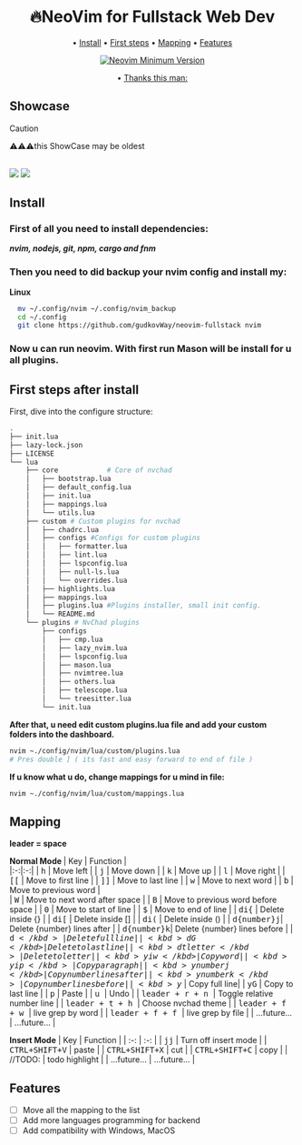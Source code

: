 # <h1 align="center">🔥NeoVim for Fullstack Web Dev</h1>

<div align="center">

  <span> • </span>
    	<a href="#install">Install</a>
  <span> • </span>
    	<a href="#first-steps-after-install">First steps</a>
  <span> • </span>
    	<a href="#mapping">Mapping</a>
  <span> • </span>
        <a href="#Features">Features</a>
  <p></p>
</div>

<div align="center">

[![Neovim Minimum Version](https://img.shields.io/badge/Neovim-0.9.0-302D41?style=flat-square&logo=Neovim&color=302D41&logoColor=D9E0EE)](https://github.com/neovim/neovim)
</div>

<div align="center">
    <span>• </span>
    <a href="https://github.com/ecosse3/nvim">Thanks this man:</a>
</div>

## Showcase

> [!CAUTION]
> ⚠️⚠️⚠️this ShowCase may be oldest 

<br>

<img src="../images/001.png">
<img src="../images/002.png">

## Install

### First of all you need to install dependencies:
<b><i>nvim, nodejs, git, npm, cargo and fnm</i></b>

### Then you need to did backup your nvim config and install my:

<b>Linux</b>  
```sh
  mv ~/.config/nvim ~/.config/nvim_backup
  cd ~/.config
  git clone https://github.com/gudkovWay/neovim-fullstack nvim
```  

### Now u can run neovim. With first run Mason will be install for u all plugins.

## First steps after install

First, dive into the configure structure:
```sh
.
├── init.lua
├── lazy-lock.json
├── LICENSE
└── lua
    ├── core            # Core of nvchad
    │   ├── bootstrap.lua
    │   ├── default_config.lua
    │   ├── init.lua
    │   ├── mappings.lua
    │   └── utils.lua
    ├── custom # Custom plugins for nvchad
    │   ├── chadrc.lua
    │   ├── configs #Configs for custom plugins
    │   │   ├── formatter.lua
    │   │   ├── lint.lua
    │   │   ├── lspconfig.lua
    │   │   ├── null-ls.lua
    │   │   └── overrides.lua
    │   ├── highlights.lua
    │   ├── mappings.lua
    │   ├── plugins.lua #Plugins installer, small init config.
    │   └── README.md
    └── plugins # NvChad plugins
        ├── configs
        │   ├── cmp.lua
        │   ├── lazy_nvim.lua
        │   ├── lspconfig.lua
        │   ├── mason.lua
        │   ├── nvimtree.lua
        │   ├── others.lua
        │   ├── telescope.lua
        │   └── treesitter.lua
        └── init.lua
```


<b>After that, u need edit custom plugins.lua file and add your custom folders into the dashboard.</b>

```sh
nvim ~./config/nvim/lua/custom/plugins.lua
# Pres double ] ( its fast and easy forward to end of file )
```

<b>If u know what u do, change mappings for u mind in file:</b>
```sh
nvim ~./config/nvim/lua/custom/mappings.lua
```


 
## Mapping
<b>leader = space </b>

<b> Normal Mode </b>
| Key  | Function  |  
|:-:|:-:|
| <kbd>h</kbd> | Move left |
| <kbd>j</kbd> | Move down |
| <kbd>k</kbd> | Move up |
| <kbd>l</kbd> | Move right |
| <kbd>[[</kbd> | Move to first line |
| <kbd>]]</kbd> | Move to last line |
| <kbd>w</kbd> | Move to next word |
| <kbd>b</kbd> | Move to previous word |    
| <kbd>W</kbd> | Move to next word after space |
| <kbd>B</kbd> | Move to previous word before space |
| <kbd>0</kbd> | Move to start of line |
| <kbd>$</kbd> | Move to end of line |
| <kbd> di{</kbd> | Delete inside {} |
| <kbd> di[</kbd> | Delete inside [] |
| <kbd> di(</kbd> | Delete inside () |
| <kbd> d{number}j</kbd>| Delete {number} lines after |
| <kbd> d{number}k</kbd>| Delete {number} lines before |
| <kbd> d$</kbd> | Delete full line |
| <kbd> dG </kbd> | Delete to last line |
| <kbd> dt{letter}</kbd> | Delete to {letter} |
| <kbd> yiw</kbd> | Copy word |
| <kbd> yip</kbd> | Copy paragraph |
| <kbd> y{number}j </kbd> | Copy {number} lines after |
| <kbd> y{number}k </kbd> | Copy {number} lines before |
| <kbd> y$</kbd> | Copy full line|
| <kbd> yG</kbd> | Copy to last line |
| <kbd> p</kbd> | Paste |
| <kbd> u </kbd> | Undo |
| <kbd> leader + r + n </kbd> | Toggle relative number line |
| <kbd> leader + t + h </kbd> | Choose nvchad theme |
| <kbd> leader + f + w </kbd> | live grep by word |
| <kbd> leader + f + f </kbd> | live grep by file |
| ...future... | ...future... |

<b>Insert Mode</b>
| Key | Function |
| :-: | :-: |
| <kbd>jj</kbd> | Turn off insert mode |
| <kbd>CTRL+SHIFT+V</kbd> | paste |
| <kbd>CTRL+SHIFT+X</kbd> | cut |
| <kbd>CTRL+SHIFT+C</kbd> | copy |
| //TODO: | todo highlight |
| ...future... | ...future... |
</details>

## Features

- [ ] Move all the mapping to the list
- [ ] Add more languages programming for backend
- [ ] Add compatibility with Windows, MacOS
